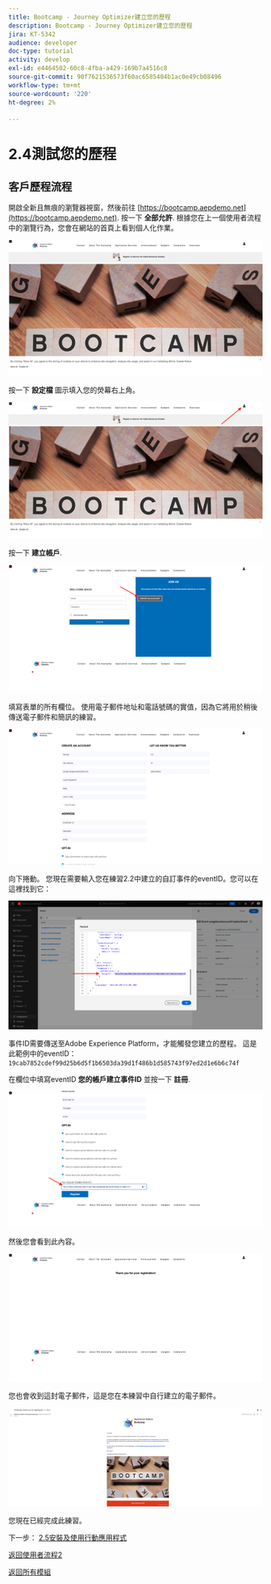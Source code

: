 ```yaml
---
title: Bootcamp - Journey Optimizer建立您的歷程
description: Bootcamp - Journey Optimizer建立您的歷程
jira: KT-5342
audience: developer
doc-type: tutorial
activity: develop
exl-id: e4464502-60c8-4fba-a429-169b7a4516c8
source-git-commit: 90f7621536573f60ac6585404b1ac0e49cb08496
workflow-type: tm+mt
source-wordcount: '220'
ht-degree: 2%

---
```


# 2.4測試您的歷程

## 客戶歷程流程

開啟全新且無痕的瀏覽器視窗，然後前往 [https://bootcamp.aepdemo.net](https://bootcamp.aepdemo.net). 按一下 **全部允許**. 根據您在上一個使用者流程中的瀏覽行為，您會在網站的首頁上看到個人化作業。

![DSN](./images/web8a.png)

按一下 **設定檔** 圖示填入您的熒幕右上角。

![示範](./images/web8b.png)

按一下 **建立帳戶**.

![示範](./images/pv5.png)

填寫表單的所有欄位。 使用電子郵件地址和電話號碼的實值，因為它將用於稍後傳送電子郵件和簡訊的練習。

![示範](./images/pv7a.png)

向下捲動。 您現在需要輸入您在練習2.2中建立的自訂事件的eventID。您可以在這裡找到它：

![ACOP](./images/payloadeventID.png)

事件ID需要傳送至Adobe Experience Platform，才能觸發您建立的歷程。 這是此範例中的eventID： `19cab7852cdef99d25b6d5f1b6503da39d1f486b1d585743f97ed2d1e6b6c74f`

在欄位中填寫eventID **您的帳戶建立事件ID** 並按一下 **註冊**.

![示範](./images/pv8a.png)

然後您會看到此內容。

![示範](./images/pv9.png)

您也會收到這封電子郵件，這是您在本練習中自行建立的電子郵件。

![示範](./images/pv10a.png)

您現在已經完成此練習。

下一步： [2.5安裝及使用行動應用程式](./ex5.md)

[返回使用者流程2](./uc2.md)

[返回所有模組](../../overview.md)
